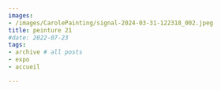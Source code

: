 ```yaml
---
images:
- /images/CarolePainting/signal-2024-03-31-122318_002.jpeg
title: peinture 21
#date: 2022-07-23
tags:
- archive # all posts
- expo
- accueil

---
```

